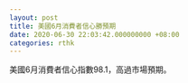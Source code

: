 ```yaml
---
layout: post
title: 美國6月消費者信心勝預期
date: 2020-06-30 22:03:42.000000000 +08:00
categories: rthk
---
```


美國6月消費者信心指數98.1，高過市場預期。
